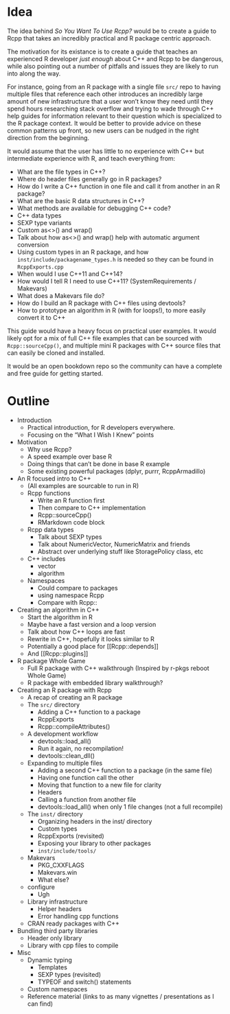 
<!-- README.md is generated from README.Rmd. Please edit that file -->

# Idea

The idea behind *So You Want To Use Rcpp?* would be to create a guide to
Rcpp that takes an incredibly practical and R package centric approach.

The motivation for its existance is to create a guide that teaches an
experienced R developer *just enough* about C++ and Rcpp to be
dangerous, while also pointing out a number of pitfalls and issues they
are likely to run into along the way.

For instance, going from an R package with a single file `src/` repo to
having multiple files that reference each other introduces an incredibly
large amount of new infrastructure that a user won’t know they need
until they spend hours researching stack overflow and trying to wade
through C++ help guides for information relevant to their question which
is specialized to the R package context. It would be better to provide
advice on these common patterns up front, so new users can be nudged in
the right direction from the beginning.

It would assume that the user has little to no experience with C++ but
intermediate experience with R, and teach everything from:

  - What are the file types in C++?
  - Where do header files generally go in R packages?
  - How do I write a C++ function in one file and call it from another
    in an R package?
  - What are the basic R data structures in C++?
  - What methods are available for debugging C++ code?
  - C++ data types
  - SEXP type variants
  - Custom as\<\>() and wrap()
  - Talk about how as\<\>() and wrap() help with automatic argument
    conversion
  - Using custom types in an R package, and how
    `inst/include/packagename_types.h` is needed so they can be found in
    `RcppExports.cpp`
  - When would I use C++11 and C++14?
  - How would I tell R I need to use C++11? (SystemRequirements /
    Makevars)
  - What does a Makevars file do?
  - How do I build an R package with C++ files using devtools?
  - How to prototype an algorithm in R (with for loops\!), to more
    easily convert it to C++

This guide would have a heavy focus on practical user examples. It would
likely opt for a mix of full C++ file examples that can be sourced with
`Rcpp::sourceCpp()`, and multiple mini R packages with C++ source files
that can easily be cloned and installed.

It would be an open bookdown repo so the community can have a complete
and free guide for getting started.

# Outline

  - Introduction
      - Practical introduction, for R developers everywhere.
      - Focusing on the “What I Wish I Knew” points
  - Motivation
      - Why use Rcpp?
      - A speed example over base R
      - Doing things that can’t be done in base R example
      - Some existing powerful packages (dplyr, purrr, RcppArmadillo)
  - An R focused intro to C++
      - (All examples are sourcable to run in R)
      - Rcpp functions
          - Write an R function first
          - Then compare to C++ implementation
          - Rcpp::sourceCpp()
          - RMarkdown code block
      - Rcpp data types
          - Talk about SEXP types
          - Talk about NumericVector, NumericMatrix and friends
          - Abstract over underlying stuff like StoragePolicy class, etc
      - C++ includes
          - vector
          - algorithm
      - Namespaces
          - Could compare to packages
          - using namespace Rcpp
          - Compare with Rcpp::
  - Creating an algorithm in C++
      - Start the algorithm in R
      - Maybe have a fast version and a loop version
      - Talk about how C++ loops are fast
      - Rewrite in C++, hopefully it looks similar to R
      - Potentially a good place for \[\[Rcpp::depends\]\]
      - And \[\[Rcpp::plugins\]\]
  - R package Whole Game
      - Full R package with C++ walkthrough (Inspired by r-pkgs reboot
        Whole Game)
      - R package with embedded library walkthrough?
  - Creating an R package with Rcpp
      - A recap of creating an R package
      - The `src/` directory
          - Adding a C++ function to a package
          - RcppExports
          - Rcpp::compileAttributes()
      - A development workflow
          - devtools::load\_all()
          - Run it again, no recompilation\!
          - devtools::clean\_dll()
      - Expanding to multiple files
          - Adding a second C++ function to a package (in the same file)
          - Having one function call the other
          - Moving that function to a new file for clarity
          - Headers
          - Calling a function from another file
          - devtools::load\_all() when only 1 file changes (not a full
            recompile)
      - The `inst/` directory
          - Organizing headers in the inst/ directory
          - Custom types
          - RcppExports (revisited)
          - Exposing your library to other packages
          - `inst/include/tools/`
      - Makevars
          - PKG\_CXXFLAGS
          - Makevars.win
          - What else?
      - configure
          - Ugh
      - Library infrastructure
          - Helper headers
          - Error handling cpp functions
      - CRAN ready packages with C++
  - Bundling third party libraries
      - Header only library
      - Library with cpp files to compile
  - Misc
      - Dynamic typing
          - Templates
          - SEXP types (revisited)
          - TYPEOF and switch() statements
      - Custom namespaces
      - Reference material (links to as many vignettes / presentations
        as I can find)
